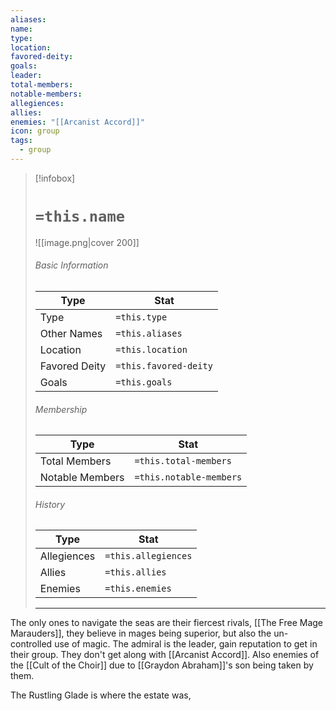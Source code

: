 ```yaml
---
aliases: 
name: 
type: 
location: 
favored-deity: 
goals: 
leader: 
total-members: 
notable-members: 
allegiences: 
allies: 
enemies: "[[Arcanist Accord]]"
icon: group
tags:
  - group
---
```

> [!infobox]
> # `=this.name` 
> ![[image.png|cover 200]]
> ###### Basic Information
> | Type | Stat |
> | ---- | ---- |
> | Type | `=this.type` |
> | Other Names | `=this.aliases` |
> |  Location | `=this.location` |
> |  Favored Deity    | `=this.favored-deity`   |
> | Goals | `=this.goals` |
> 
> ###### Membership
> | Type | Stat |
> | ---- | ---- |
> | Total Members | `=this.total-members` |
> | Notable Members | `=this.notable-members` |
>
> ###### History
> | Type | Stat |
> | ---- | ---- |
> | Allegiences  | `=this.allegiences` |
> | Allies | `=this.allies` |
> | Enemies | `=this.enemies` |
> --- 

The only ones to navigate the seas are their fiercest rivals, [[The Free Mage Marauders]], they believe in mages being superior, but also the un-controlled use of magic.
The admiral is the leader, gain reputation to get in their group. They don't get along with [[Arcanist Accord]]. Also enemies of the [[Cult of the Choir]] due to [[Graydon Abraham]]'s son being taken by them. 

The Rustling Glade is where the estate was, 